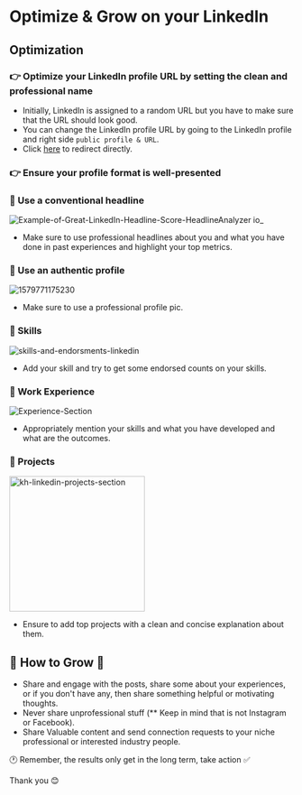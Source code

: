 # Optimize & Grow on your LinkedIn

## Optimization

### 👉 Optimize your LinkedIn profile URL by setting the clean and professional name

- Initially, LinkedIn is assigned to a random URL but you have to make sure that the URL should look good.
- You can change the LinkedIn profile URL by going to the LinkedIn profile and right side `public profile & URL`.
- Click [here](https://www.linkedin.com/public-profile/settings) to redirect directly.

### 👉 Ensure your profile format is well-presented

### 🌟 Use a conventional headline
![Example-of-Great-LinkedIn-Headline-Score-HeadlineAnalyzer io_](https://github.com/Saivaraprasad48/Social_Optimization/assets/93783719/70d432df-8f62-43c6-b71c-f41b062259b0)
* Make sure to use professional headlines about you and what you have done in past experiences and highlight your top metrics.

### 🌟 Use an authentic profile
![1579771175230](https://github.com/Saivaraprasad48/Social_Optimization/assets/93783719/71ca288b-ce5c-4953-9b79-e1acc5764b74)
* Make sure to use a professional profile pic.

### 🌟 Skills
![skills-and-endorsments-linkedin](https://github.com/Saivaraprasad48/Social_Optimization/assets/93783719/120bd7dd-edb5-4410-91de-3236ea224df3)
* Add your skill and try to get some endorsed counts on your skills.  

### 🌟 Work Experience
![Experience-Section](https://github.com/Saivaraprasad48/Social_Optimization/assets/93783719/61f9a359-591b-4772-96f1-827404d12104)
* Appropriately mention your skills and what you have developed and what are the outcomes.

### 🌟 Projects
<img width="240" alt="kh-linkedin-projects-section" src="https://github.com/Saivaraprasad48/Social_Optimization/assets/93783719/531db80a-a697-4b9c-95ac-52c3b81fcba7">

* Ensure to add top projects with a clean and concise explanation about them.


## 🫣 How to Grow 🚀

* Share and engage with the posts, share some about your experiences, or if you don't have any, then share something helpful or motivating thoughts.
* Never share unprofessional stuff (** Keep in mind that is not Instagram or Facebook).
* Share Valuable content and send connection requests to your niche professional or interested industry people.


🕐 Remember, the results only get in the long term, take action ✅


Thank you 😊

  




